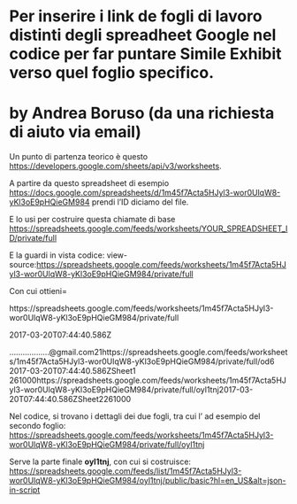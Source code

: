 # Per inserire i link de fogli di lavoro distinti degli spreadheet Google nel codice per far puntare Simile Exhibit verso quel foglio specifico.

# by Andrea Boruso (da una richiesta di aiuto via email)

Un punto di partenza teorico è questo https://developers.google.com/sheets/api/v3/worksheets.

A partire da questo spreadsheet di esempio https://docs.google.com/spreadsheets/d/1m45f7Acta5HJyl3-wor0UlqW8-yKl3oE9pHQieGM984 prendi l’ID diciamo del file.

E lo usi per costruire questa chiamate di base 
https://spreadsheets.google.com/feeds/worksheets/YOUR_SPREADSHEET_ID/private/full

E la guardi in vista codice:
view-source:https://spreadsheets.google.com/feeds/worksheets/1m45f7Acta5HJyl3-wor0UlqW8-yKl3oE9pHQieGM984/private/full

Con cui ottieni=
<?xml version='1.0' encoding='UTF-8'?><feed xmlns='http://www.w3.org/2005/Atom' xmlns:openSearch='http://a9.com/-/spec/opensearchrss/1.0/' xmlns:gs='http://schemas.google.com/spreadsheets/2006'><id>https://spreadsheets.google.com/feeds/worksheets/1m45f7Acta5HJyl3-wor0UlqW8-yKl3oE9pHQieGM984/private/full</id>
<updated>2017-03-20T07:44:40.586Z</updated><category scheme='http://schemas.google.com/spreadsheets/2006' term='http://schemas.google.com/spreadsheets/2006#worksheet'/><title type='text'>sheet2json</title><link rel='alternate' type='application/atom+xml' href='https://docs.google.com/spreadsheets/d/1m45f7Acta5HJyl3-wor0UlqW8-yKl3oE9pHQieGM984/edit'/>
<link rel='http://schemas.google.com/g/2005#feed' type='application/atom+xml' href='https://spreadsheets.google.com/feeds/worksheets/1m45f7Acta5HJyl3-wor0UlqW8-yKl3oE9pHQieGM984/private/full'/><link rel='http://schemas.google.com/g/2005#post' type='application/atom+xml' href='https://spreadsheets.google.com/feeds/worksheets/1m45f7Acta5HJyl3-wor0UlqW8-yKl3oE9pHQieGM984/private/full'/><link rel='self' type='application/atom+xml' href='https://spreadsheets.google.com/feeds/worksheets/1m45f7Acta5HJyl3-wor0UlqW8-yKl3oE9pHQieGM984/private/full'/><author><name>.......</name><email>...........@gmail.com</email></author><openSearch:totalResults>2</openSearch:totalResults><openSearch:startIndex>1</openSearch:startIndex><entry><id>https://spreadsheets.google.com/feeds/worksheets/1m45f7Acta5HJyl3-wor0UlqW8-yKl3oE9pHQieGM984/private/full/od6</id>
<updated>2017-03-20T07:44:40.586Z</updated><category scheme='http://schemas.google.com/spreadsheets/2006' term='http://schemas.google.com/spreadsheets/2006#worksheet'/><title type='text'>Sheet1</title><content type='text'>Sheet1</content><link rel='http://schemas.google.com/spreadsheets/2006#listfeed' type='application/atom+xml' href='https://spreadsheets.google.com/feeds/list/1m45f7Acta5HJyl3-wor0UlqW8-yKl3oE9pHQieGM984/od6/private/full'/><link rel='http://schemas.google.com/spreadsheets/2006#cellsfeed' type='application/atom+xml' href='https://spreadsheets.google.com/feeds/cells/1m45f7Acta5HJyl3-wor0UlqW8-yKl3oE9pHQieGM984/od6/private/full'/><link rel='http://schemas.google.com/visualization/2008#visualizationApi' type='application/atom+xml' href='https://docs.google.com/spreadsheets/d/1m45f7Acta5HJyl3-wor0UlqW8-yKl3oE9pHQieGM984/gviz/tq?gid=0'/><link rel='http://schemas.google.com/spreadsheets/2006#exportcsv' type='text/csv' href='https://docs.google.com/spreadsheets/d/1m45f7Acta5HJyl3-wor0UlqW8-yKl3oE9pHQieGM984/export?gid=0&amp;format=csv'/>
<link rel='self' type='application/atom+xml' href='https://spreadsheets.google.com/feeds/worksheets/1m45f7Acta5HJyl3-wor0UlqW8-yKl3oE9pHQieGM984/private/full/od6'/><link rel='edit' type='application/atom+xml' href='https://spreadsheets.google.com/feeds/worksheets/1m45f7Acta5HJyl3-wor0UlqW8-yKl3oE9pHQieGM984/private/full/od6/-u3c64m'/><gs:colCount>26</gs:colCount><gs:rowCount>1000</gs:rowCount></entry><entry><id>https://spreadsheets.google.com/feeds/worksheets/1m45f7Acta5HJyl3-wor0UlqW8-yKl3oE9pHQieGM984/private/full/oyl1tnj</id><updated>2017-03-20T07:44:40.586Z</updated><category scheme='http://schemas.google.com/spreadsheets/2006' term='http://schemas.google.com/spreadsheets/2006#worksheet'/><title type='text'>Sheet2</title><content type='text'>Sheet2</content><link rel='http://schemas.google.com/spreadsheets/2006#listfeed' type='application/atom+xml' href='https://spreadsheets.google.com/feeds/list/1m45f7Acta5HJyl3-wor0UlqW8-yKl3oE9pHQieGM984/oyl1tnj/private/full'/><link rel='http://schemas.google.com/spreadsheets/2006#cellsfeed' type='application/atom+xml' href='https://spreadsheets.google.com/feeds/cells/1m45f7Acta5HJyl3-wor0UlqW8-yKl3oE9pHQieGM984/oyl1tnj/private/full'/><link rel='http://schemas.google.com/visualization/2008#visualizationApi' type='application/atom+xml' href='https://docs.google.com/spreadsheets/d/1m45f7Acta5HJyl3-wor0UlqW8-yKl3oE9pHQieGM984/gviz/tq?gid=2091206789'/><link rel='http://schemas.google.com/spreadsheets/2006#exportcsv' type='text/csv' href='https://docs.google.com/spreadsheets/d/1m45f7Acta5HJyl3-wor0UlqW8-yKl3oE9pHQieGM984/export?gid=2091206789&amp;format=csv'/><link rel='self' type='application/atom+xml' href='https://spreadsheets.google.com/feeds/worksheets/1m45f7Acta5HJyl3-wor0UlqW8-yKl3oE9pHQieGM984/private/full/oyl1tnj'/><link rel='edit' type='application/atom+xml' href='https://spreadsheets.google.com/feeds/worksheets/1m45f7Acta5HJyl3-wor0UlqW8-yKl3oE9pHQieGM984/private/full/oyl1tnj/-u3c64l'/><gs:colCount>26</gs:colCount><gs:rowCount>1000</gs:rowCount></entry></feed>


Nel codice, si trovano i dettagli dei due fogli, tra cui l’<id> ad esempio del secondo foglio:
<id>https://spreadsheets.google.com/feeds/worksheets/1m45f7Acta5HJyl3-wor0UlqW8-yKl3oE9pHQieGM984/private/full/oyl1tnj</id>

Serve la parte finale <b>oyl1tnj</b>, con cui si costruisce:
https://spreadsheets.google.com/feeds/list/1m45f7Acta5HJyl3-wor0UlqW8-yKl3oE9pHQieGM984/oyl1tnj/public/basic?hl=en_US&alt=json-in-script
